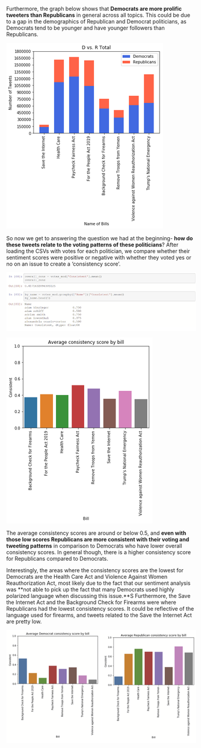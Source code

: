 Furthermore, the graph below shows that **Democrats are more prolific tweeters than Republicans** in general across all topics. This could be due to a gap in the demographics of Republican and Democrat politicians, as Democrats tend to be younger and have younger followers than Republicans.

![Democrats Tweet more than Republicans Per Bill Chart](https://github.com/annsudhart/annsudhart.github.io/blob/source/public/case-studies/images/tweet-count-party.png?raw=true)

So now we get to answering the question we had at the beginning- **how do these tweets relate to the voting patterns of these politicians**? After loading the CSVs with votes for each politician, we compare whether their sentiment scores were positive or negative with whether they voted yes or no on an issue to create a ‘consistency score’.

![Consistency Score code](https://github.com/annsudhart/annsudhart.github.io/blob/source/public/case-studies/images/consistency-score-code.png?raw=true)

![Average Consistency Score By Bill Graph](https://github.com/annsudhart/annsudhart.github.io/blob/source/public/case-studies/images/consistency-score-by-bill.png?raw=true)

The average consistency scores are around or below 0.5, and **even with those low scores Republicans are more consistent with their voting and tweeting patterns** in comparison to Democrats who have lower overall consistency scores. In general though, there is a higher consistency score for Republicans compared to Democrats. 

Interestingly, the areas where the consistency scores are the lowest for Democrats are the Health Care Act and Violence Against Women Reauthorization Act, most likely due to the fact that our sentiment analysis was **not able to pick up the fact that many Democrats used highly polarized language when discussing this issue.**S Furthermore, the Save the Internet Act and the Background Check for Firearms were where Republicans had the lowest consistency scores. It could be reflective of the language used for firearms, and tweets related to the Save the Internet Act are pretty low. 

![Average Consistency Score By Bill Graph](https://github.com/annsudhart/annsudhart.github.io/blob/source/public/case-studies/images/consistency-score-by-bill-party.png?raw=true)